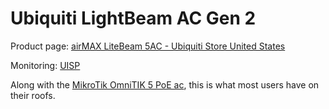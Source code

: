 # Ubiquiti LightBeam AC Gen 2

Product page: [airMAX LiteBeam 5AC - Ubiquiti Store United States](https://store.ui.com/us/en/category/all-wireless/products/litebeam-5ac)

Monitoring: [UISP](https://tucsonmesh.uisp.com) 

Along with the [MikroTik OmniTIK 5 PoE ac](omnitik.md), this is what most users have on their roofs.
